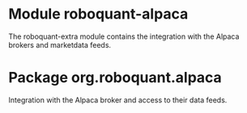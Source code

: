 # Module roboquant-alpaca

The roboquant-extra module contains the integration with the Alpaca brokers and marketdata feeds.

# Package org.roboquant.alpaca
Integration with the Alpaca broker and access to their data feeds.

<!-- Auto-update: 2025-10-14T02:55:48.947503 -->

<!-- Auto-update: 2025-10-16T09:44:07.097144 -->
